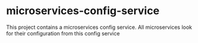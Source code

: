 # microservices-config-service
This project contains a microservices config service. All microservices look for their configuration from this config service